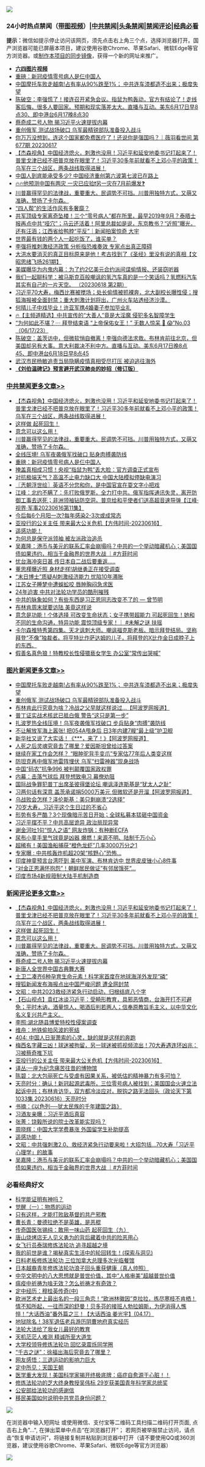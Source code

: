 ![](https://raw.githubusercontent.com/jsvpn/jsproxy/dev/64photo/fqnews-qr.jpg)

<div id="tt">
<h3>24小时热点禁闻（<a href="https://aaa.v2dns.tk/?QAjUl=BgRp5UNKRn&T5Vk=fPVH&Q59Ab=WxGE" target="_blank">带图视频</a>）|<a href="#%E4%B8%AD%E5%85%B1%E7%A6%81%E9%97%BB%E6%9B%B4%E5%A4%9A%E6%96%87%E7%AB%A0">中共禁闻</a>|<a href="#%E5%9B%BE%E7%89%87%E6%96%B0%E9%97%BB%E6%9B%B4%E5%A4%9A%E6%96%87%E7%AB%A0">头条禁闻</a>|<a href="#%E6%96%B0%E9%97%BB%E8%AF%84%E8%AE%BA%E6%9B%B4%E5%A4%9A%E6%96%87%E7%AB%A0">禁闻评论|<a href="#%E5%BF%85%E7%9C%8B%E7%BB%8F%E5%85%B8%E5%A5%BD%E6%96%87">经典必看</a></h3>
<div><b>提示：</b>微信如提示停止访问该网页，须先点击右上角三个点，选择浏览器打开。国产浏览器可能已屏蔽本项目，建议使用谷歌Chrome、苹果Safari、微软Edge等官方浏览器。或<a href="%E5%88%B6%E4%BD%9Cgit%E7%A6%81%E9%97%BB%E9%95%9C%E5%83%8F.md">制作本项目的同步镜像</a>，获得一个新的网址来推广。</div>
<ul>
<li><b><a href="http://d2.v2rss.gq/64.mp4" target="_blank">六四图片视频</a></b></li>
<li><a href="/cbnews/20230617/1897767.md">重磅：新冠疫情零号病人是仨中国人</a></li>
<li><a href="/topimagenews/20230617/1897751.md">中国摩托车败走越南!占有率从90%跌至1%； 中共连车漆都造不出来；极度失望</a></li>
<li><a href="/sohnews/20230617/1897749.md">陈破空：李强慌了！接连召开紧急会议。指鼠为鸭轰动，官方有结论了！走线客后悔，很多人要回家。预期和现实落差太大。直播与互动。美东6月17日早8点30、即中港台6月17晚8点30</a></li>
<li><a href="/comments/20230618/1897805.md">蔡奇成二号人物 揭习近平火速提拔内幕</a></li>
<li><a href="/topimagenews/20230617/1897741.md">重创俄军 测试战场破口 乌军最精锐部队准备投入战斗</a></li>
<li><a href="/sohnews/20230618/1897822.md">你万万没想到，连这个国家都免费医疗了！还说你是强国吗？｜薇羽看世间 第677期 20230617</a></li>
<li><a href="/comments/20230618/1897837.md">【杰森视角】中国经济熄火，刺激也没用！习近平和延安地委书记打起来了！普里戈津已经不把普京放在眼里了！习近平30多年前就看不上邓小平的政策！乌军在三个战区，两条战线取得进展！</a></li>
<li><a href="/finance/20230617/1897757.md">中国人到底能承受多少? 中国经济重创第六波第七波已在路上</a></li>
<li><a href="/sohnews/20230618/1897833.md">🔥🔥他预测中国有两灾 一灾已应验❗另一灾在7月前爆发❓</a></li>
<li><a href="/comments/20230618/1897807.md">川普赢得罕见的法律战，重要重大。民调势不可挡。川普用独特方式，又萌又准确，赞扬了卡尔森。</a></li>
<li><a href="/lifebaike/20230617/1897770.md">“四人帮”的生活作风有多奢靡？</a></li>
<li><a href="/sohnews/20230618/1897840.md">共军顶级专家离奇坠楼！三个“零号病人”都在所里，最早2019年9月？泰晤士报再点中共“哑穴”；马云还活着！阿里总裁如是说，东京教书？“近照”曝光，还有汪涵；江西省给鸭脖“平反”｜新闻拍案惊奇 大宇</a></li>
<li><a href="/cnnews/20230617/1897735.md">世界最有钱的两个人一起吃饭了，谁买单？</a></li>
<li><a href="/baitai/20230617/1897787.md">李强将推刺激经济政策 分析指恐难奏效 专家点出真正障碍</a></li>
<li><a href="/sohnews/20230618/1897832.md">大洪水要消灭的真正目标原来是他！考古找到了《圣经》里没有说的真相【文昭思绪飞扬261期】</a></li>
<li><a href="/cnnews/20230617/1897736.md">美媒曝华为内鬼内幕：为了约2亿美元合约派间谍偷情报、还装窃听器</a></li>
<li><a href="/sohnews/20230618/1897820.md">我们一起聊科学：被马斯克百般嘲讽的氢汽车真的是一个笑话吗？氢燃料汽车其实有自己的一片天空。 （20230618 第2期）</a></li>
<li><a href="/sohnews/20230617/1897769.md">习近平70大寿，梅西比赛被搅场；处长偷情被抓裸奔，北大副校长曝性侵；搜狐海报被全面封禁；重大刺激计划将出，广州火车站透经济沙漠。</a></li>
<li><a href="/yule/20230617/1897738.md">何晴儿子中戏毕业！许亚军携4婚妻子参加毕业礼</a></li>
<li><a href="/sohnews/20230618/1897839.md">🔥【主频道精选】中共宣传的“大善人”竟是大淫魔 侵犯多名智障学生</a></li>
<li><a href="/sohnews/20230618/1897812.md">“为何如此不堪？⋯ 拜登结束语 “上帝保佑女王！” 无数人惊呆 🤯 😱”No.03（06/17/23）</a></li>
<li><a href="/sohnews/20230618/1897830.md">陈破空：盖茨访中，但微软悄自撤离！李强向德法求救。布林肯前往北京，但美国却另有大事。意大利裁决不利中方。直播与互动。美东6月17日晚8点45、即中港台6月18日早8点45</a></li>
<li><a href="/baitai/20230617/1897740.md">武汉市民杨敏追责当局隐瞒疫情真相受尽打压 被迫逃往海外</a></li>
<li><b><a href="/comments/20200207/1272816.md" target="_blank">《刘伯温碑记》预言避开武汉肺炎的妙招（修订版）</a></b></li>
</ul>
</div>

<div class="catlist">
<h3><a href="/cbnews/" target="_blank">中共禁闻</a><span><a href="/cbnews/" target="_blank" rel="nofollow">更多文章>></a></span></h3>
<ul>
<li><a href="/comments/20230618/1897837.md" target="_blank">【杰森视角】中国经济熄火，刺激也没用！习近平和延安地委书记打起来了！普里戈津已经不把普京放在眼里了！习近平30多年前就看不上邓小平的政策！乌军在三个战区，两条战线取得进展！</a></li>
<li><a href="/comments/20230618/1897827.md" target="_blank">这样做 起死回生！</a></li>
<li><a href="/comments/20230618/1897826.md" target="_blank">意念可以这么用！</a></li>
<li><a href="/comments/20230618/1897807.md" target="_blank">川普赢得罕见的法律战，重要重大。民调势不可挡。川普用独特方式，又萌又准确，赞扬了卡尔森。</a></li>
<li><a href="/cbnews/20230617/1897768.md" target="_blank">全线压境! 乌军夜袭俄军找破口 贴身肉搏袭防线</a></li>
<li><a href="/cbnews/20230617/1897767.md" target="_blank">重磅：新冠疫情零号病人是仨中国人</a></li>
<li><a href="/cbnews/20230617/1897712.md" target="_blank">掩盖真相成习惯！央视“指鼠为鸭”丢大脸：官方调查正式宣布</a></li>
<li><a href="/cbnews/20230617/1897667.md" target="_blank">对抗极端天气？高温不止电力缺口大 中国大陆模拟停缺电演习</a></li>
<li><a href="/cbnews/20230617/1897663.md" target="_blank">〖兲朝浮世绘〗英语不分您和你，是中国官宣在耍文字小把戏</a></li>
<li><a href="/cbnews/20230617/1897657.md" target="_blank">江峰：北约不瞒了：先打败俄罗斯，全力打中共。俄军指挥通讯失灵，离开防御工事去送死；非洲领袖钻防空洞，普京给和平使者们送高超音速导弹【江峰·视界·军事20230616第11集】</a></li>
<li><a href="/cbnews/20230617/1897623.md" target="_blank">今后每6个月阳一次?每年感染2-3次或成常态</a></li>
<li><a href="/comments/20230617/1897607.md" target="_blank">亚投行的公关主任 带来最大公关危机【方伟时间-20230616】</a></li>
<li><a href="/comments/20230617/1897551.md" target="_blank">遥感功能！</a></li>
<li><a href="/cbnews/20230617/1896680.md" target="_blank">为何总是保守派领袖 被左派政治追杀</a></li>
<li><a href="/comments/20230617/1897542.md" target="_blank">吴嘉隆：港币与美元的联系汇率会崩塌吗？中共的一个举动暗藏机心；美国国债如果违约，相当于金融界的世界大战 ｜#方菲时间</a></li>
<li><a href="/cbnews/20230617/1897494.md" target="_blank">忧台海冲突日甚 传日本自二战后要重返…..</a></li>
<li><a href="/cbnews/20230617/1897493.md" target="_blank">董思槿曝近照 身材走样!胡继勇正在接受调查</a></li>
<li><a href="/cbnews/20230617/1897492.md" target="_blank">“末日博士”质疑AI刺激经济能力 忧陷10年滞胀</a></li>
<li><a href="/cbnews/20230617/1897491.md" target="_blank">江苏女子睡梦中遭蜈蚣咬 唇肿胸闷急求医</a></li>
<li><a href="/cbnews/20230617/1897454.md" target="_blank">24年迫害 中共对法轮功学员的酷刑摧残</a></li>
<li><a href="/comments/20230616/1896561.md" target="_blank">中共的脉象如何？有些东西是习正恩同志改变不了的 — 曾节明</a></li>
<li><a href="/cbnews/20230616/1897429.md" target="_blank">布林肯周末就要访陆 美竟这样说</a></li>
<li><a href="/comments/20230616/1897374.md" target="_blank">意念是功能！个体选择 可改变生命状态；女子携带超能力 可起死回生！她和不同的生命沟通，特异功能 震惊顶级专家！｜ #未解之谜 扶摇</a></li>
<li><a href="/comments/20230616/1897360.md" target="_blank">卡尔森推特秀第四集。天才讽刺大师。嘲讽福克斯老板。暗示拜登结局。坚称拜登“不像”独裁者。将亨特比作萨达姆的儿子，将拜登的X比作金日成脖子上的东西。</a></li>
<li><a href="/cbnews/20230616/1897317.md" target="_blank">假善名真色狼！特教校长性侵猥亵女学生 办公室“常传出哭喊”</a></li>

</ul>
</div>
<div class="catlist">
<h3><a href="/topimagenews/" target="_blank">图片新闻</a><span><a href="/topimagenews/" target="_blank" rel="nofollow">更多文章>></a></span></h3>
<ul>
<li><a href="/topimagenews/20230617/1897751.md" target="_blank">中国摩托车败走越南!占有率从90%跌至1%； 中共连车漆都造不出来；极度失望</a></li>
<li><a href="/topimagenews/20230617/1897741.md" target="_blank">重创俄军 测试战场破口 乌军最精锐部队准备投入战斗</a></li>
<li><a href="/topimagenews/20230617/1897711.md" target="_blank">布林肯此行究竟为啥？冷战之父早就这样说过&#8230;【阿波罗网报道】</a></li>
<li><a href="/topimagenews/20230617/1897695.md" target="_blank">普丁证实战术核武已抵白俄 警告“这只是第一步”</a></li>
<li><a href="/topimagenews/20230617/1897694.md" target="_blank">扎波罗热全线压境！乌军夜袭俄军找破口 步兵贴身“肉搏”袭防线</a></li>
<li><a href="/topimagenews/20230617/1897686.md" target="_blank">不让解放军海上嚣张! 把054A甩身后 日3年内建7艘“最上级”护卫舰</a></li>
<li><a href="/topimagenews/20230617/1897685.md" target="_blank">新华社又说了大实话！《***，来了！》【阿波罗网报道】</a></li>
<li><a href="/topimagenews/20230617/1897684.md" target="_blank">人死之后灵魂究竟去了哪里？爱因斯坦曾给过答案</a></li>
<li><a href="/topimagenews/20230617/1897683.md" target="_blank">继续在家工作会怎样？ “眼肿驼背手变爪”专家估77年后人类变这样</a></li>
<li><a href="/topimagenews/20230617/1897665.md" target="_blank">防坦克再中俄军地雷阵埋伏 乌军“扫雷神器”现身战场</a></li>
<li><a href="/topimagenews/20230617/1897644.md" target="_blank">中国“码农”抗争996 被判颠覆国家政权罪</a></li>
<li><a href="/topimagenews/20230617/1897622.md" target="_blank">内幕：击落气球后 拜登想致电习 幕僚劝阻</a></li>
<li><a href="/topimagenews/20230617/1897611.md" target="_blank">国际战争罪犯普丁出席圣彼得堡论坛 嘲讽泽连斯基是“犹太人之耻”</a></li>
<li><a href="/topimagenews/20230617/1897574.md" target="_blank">习两句话有深意 盖茨承诺捐5000万美元 但微软还是开溜【阿波罗网报道】</a></li>
<li><a href="/topimagenews/20230617/1897490.md" target="_blank">乌战败会怎样？泽伦斯基：美只剩崩溃“2选择”</a></li>
<li><a href="/topimagenews/20230617/1897489.md" target="_blank">70岁大寿，习近平这个生日过的不省心</a></li>
<li><a href="/topimagenews/20230616/1897370.md" target="_blank">形势有多严酷？3个现像暗示苦日开始；全球私募本猛砸中国资金</a></li>
<li><a href="/topimagenews/20230616/1897353.md" target="_blank">习近平摆不平？中共高层诡异 政治局现异常</a></li>
<li><a href="/topimagenews/20230616/1897344.md" target="_blank">谢金河吐1句“惊人之语” 网友炸锅：有种断ECFA</a></li>
<li><a href="/topimagenews/20230616/1897335.md" target="_blank">尿布小童手里气球竟是凶器 爆燃！来源不明、陆制千万小心</a></li>
<li><a href="/topimagenews/20230616/1897326.md" target="_blank">超稀有！美国渔船捕获“橙色龙虾”几率3000万分之1</a></li>
<li><a href="/topimagenews/20230616/1897325.md" target="_blank">专家曝 : 中共核轰炸机超20架“核野心”恐怖…</a></li>
<li><a href="/topimagenews/20230616/1897324.md" target="_blank">印度神童预言台湾吓到 美中军演、布林肯访中 世界皮皮锉小心8件事</a></li>
<li><a href="/topimagenews/20230616/1897288.md" target="_blank">&#8220;对金正恩满怀抱怨&#8221;！朝鲜居民做证&#8221;有邻居饿死&#8221;…</a></li>
<li><a href="/topimagenews/20230616/1897286.md" target="_blank">印度市场4新规箝制大陆手机制造商</a></li>

</ul>
</div>
<div class="catlist">
<h3><a href="/comments/" target="_blank">新闻评论</a><span><a href="/comments/" target="_blank" rel="nofollow">更多文章>></a></span></h3>
<ul>
<li><a href="/comments/20230618/1897837.md" target="_blank">【杰森视角】中国经济熄火，刺激也没用！习近平和延安地委书记打起来了！普里戈津已经不把普京放在眼里了！习近平30多年前就看不上邓小平的政策！乌军在三个战区，两条战线取得进展！</a></li>
<li><a href="/comments/20230618/1897827.md" target="_blank">这样做 起死回生！</a></li>
<li><a href="/comments/20230618/1897826.md" target="_blank">意念可以这么用！</a></li>
<li><a href="/comments/20230618/1897807.md" target="_blank">川普赢得罕见的法律战，重要重大。民调势不可挡。川普用独特方式，又萌又准确，赞扬了卡尔森。</a></li>
<li><a href="/comments/20230618/1897805.md" target="_blank">蔡奇成二号人物 揭习近平火速提拔内幕</a></li>
<li><a href="/comments/20230617/1897801.md" target="_blank">新唐人全世界中国古典舞大赛</a></li>
<li><a href="/comments/20230617/1897800.md" target="_blank">土卫二凑齐6种孕育生命元素！科学家首度在地球海洋外发现“磷”</a></li>
<li><a href="/comments/20230617/1897785.md" target="_blank">搜狐新闻发布海报点出中国严峻问题 遭全网封禁</a></li>
<li><a href="/comments/20230617/1897774.md" target="_blank">文昭：中共2023救经济紧急行动启动，归根结底八个字</a></li>
<li><a href="/comments/20230617/1897752.md" target="_blank">【石山视点】袁红冰谈习近平：受畸形教育，具邪恶情商，台海开打不可避免；平时木讷，酒量惊人，喝酒后判若两人；信奉原教旨毛主义，以中华文化名义复兴共产主义。</a></li>
<li><a href="/comments/20230617/1897632.md" target="_blank">李照:湖北随县博爱特校性侵案调查</a></li>
<li><a href="/comments/20230617/1897631.md" target="_blank">维舟：地铁偷拍风波的死结</a></li>
<li><a href="/comments/20230617/1897630.md" target="_blank">404: 中国人日渐萧索的心灵，缺的就是这样的奔跑</a></li>
<li><a href="/comments/20230617/1897621.md" target="_blank">梅西名字藏三凶！球迷被拘留，另一球迷被抓视频流出！70大寿遇连环凶兆：习被蔡奇推下坑</a></li>
<li><a href="/comments/20230617/1897607.md" target="_blank">亚投行的公关主任 带来最大公关危机【方伟时间-20230616】</a></li>
<li><a href="/comments/20230617/1897601.md" target="_blank">译丛:一座为纪念痛苦往昔的博物馆</a></li>
<li><a href="/comments/20230617/1897594.md" target="_blank">陈碧：北大包丽死亡与受虐有因果关系，被低估的精神暴力有多可怕？</a></li>
<li><a href="/comments/20230617/1897590.md" target="_blank">天亮时分：确认！新冠起源武毒所，三位零号病人被找到；美国国会火速立法起诉中共；布林肯访华，双方都冷淡应对，脱钩之路无法回头（政论天下第1033集 20230616）天亮时分</a></li>
<li><a href="/comments/20230617/1897578.md" target="_blank">书摘：《以色列──犹太民族的千年建国之路》</a></li>
<li><a href="/comments/20230617/1897577.md" target="_blank">习酒友亲曝：习近平酒后真容</a></li>
<li><a href="/comments/20230617/1897576.md" target="_blank">张菁：饶毅所说的院士改革能实现吗？</a></li>
<li><a href="/comments/20230617/1897575.md" target="_blank">周晓辉：中国大学学费暴涨 外国留学生补助提高</a></li>
<li><a href="/comments/20230617/1897551.md" target="_blank">遥感功能！</a></li>
<li><a href="/comments/20230617/1897549.md" target="_blank">文昭：中共强刺激2.0、救经济紧急行动要来啦！大招包括&#8230;70大寿「习近平心理学」的故事</a></li>
<li><a href="/comments/20230617/1897542.md" target="_blank">吴嘉隆：港币与美元的联系汇率会崩塌吗？中共的一个举动暗藏机心；美国国债如果违约，相当于金融界的世界大战 ｜#方菲时间</a></li>

</ul>
</div>

<div class="catlist">
<h3>必看经典好文</h3>
<ul>
<li><a href="/comments/20220112/1678403.md" target="_blank">科学能证明有神吗？</a></li>
<li><a href="/comments/20200810/1377609.md" target="_blank">觉醒（一）：物质的运动</a></li>
<li><a href="/comments/20220127/1684835.md" target="_blank">只有这样，才能打败敌基督的共产邪教</a></li>
<li><a href="/comments/20220727/1763613.md" target="_blank">曹长青：曼德拉绝不是英雄，是恶棍</a></li>
<li><a href="/comments/20220214/1691990.md" target="_blank">传奇国医张锡纯：敢用一味山药 起死回生（九）</a></li>
<li><a href="/cbnews/20220615/1745823.md" target="_blank">唐山烧烤店无人见义勇为的背后藏着中共的险恶用心</a></li>
<li><a href="/topimagenews/20210720/1544658.md" target="_blank">女飞行员泰瑞修炼法轮功 追寻超越之境</a></li>
<li><a href="/comments/20200715/1359453.md" target="_blank">我的前世是谁？揭秘真实生活中的轮回转生！(探索与洞见)</a></li>
<li><a href="/comments/20200531/1337359.md" target="_blank">日料老板修炼法轮功 三位加拿大总理多次光临餐馆</a></li>
<li><a href="/comments/20211023/1642745.md" target="_blank">日本越裔青年修炼法轮功浪子回头重获健康（真人帅照）</a></li>
<li><a href="/comments/20221031/1804538.md" target="_blank">中华文明中的八大思想就是普世价值，其中“人格审美”超越普世价值</a></li>
<li><a href="/comments/20200502/1322275.md" target="_blank">瘟疫中祈祷为啥无效？怎么祈祷才有奇效？</a></li>
<li><a href="/tculture/xiulian/20151105/467870.md" target="_blank">定中经历：穆桂英传奇(中)</a></li>
<li><a href="/bannedvideo/20210418/1528557.md" target="_blank">欧洲艺术史上最出名的一段三角恋！“欧洲林徽因”克拉拉，拣尽寒枝不肯栖！情不知所起，一往而深的舒曼！贝多芬的接班人勃拉姆斯，为伊消得人憔悴！“大话西油”番外篇之三！【大话西油 姜光宇】(04.17）</a></li>
<li><a href="/cbnews/20200531/1337381.md" target="_blank">地狱除名！38军退伍老兵游历阴曹地府真实经历</a></li>
<li><a href="/cbnews/20200516/1329218.md" target="_blank">法轮大法给了我女儿最好的教育</a></li>
<li><a href="/comments/20210302/1496716.md" target="_blank">天机茫茫人难测 精诚所至大道生</a></li>
<li><a href="/cbnews/20210517/1548104.md" target="_blank">大学校领导修炼法轮功 回忆录震烁同学圈</a></li>
<li><a href="/lifebaike/20210704/1580186.md" target="_blank">“千古之谜”：徐福出海后究竟去了哪里？</a></li>
<li><a href="/cbnews/20200126/1265515.md" target="_blank">网友感悟：三退运动的影响力巨大</a></li>
<li><a href="/tculture/xiulian/20151111/470021.md" target="_blank">定中所见：天国王朝</a></li>
<li><a href="/comments/20201115/1431139.md" target="_blank">医学重大发现！美国科学家揭开终极底牌：癌症自愈源于心脏！！</a></li>
<li><a href="/comments/20190517/1129285.md" target="_blank">修炼法轮功的芝大终身教授吴伟标 29岁获美国青年科学家总统奖</a></li>
<li><a href="/aomi/history/20210111/1465363.md" target="_blank">公安部给法轮功的感谢信</a></li>
<li><a href="/comments/20220819/1773759.md" target="_blank">移民美国如何说明中共党员身份问题？</a></li>

</ul>
</div>

![](https://raw.githubusercontent.com/jsvpn/jsproxy/dev/64photo/fqnews-qr.jpg)

在浏览器中输入短网址 或使用微信、支付宝等二维码工具扫描二维码打开页面, 点击右上角"...", 在弹出菜单中点击“在浏览器打开”； 若网页被举报禁止访问，请点击“恢复申请访问”，将链接复制并粘贴到浏览器中打开（请不要使用QQ或360浏览器，建议使用谷歌Chrome、苹果Safari、微软Edge等官方浏览器）

![](https://raw.githubusercontent.com/jsvpn/jsproxy/dev/64photo/wx.jpg)